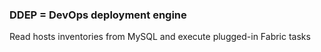 ### DDEP = DevOps deployment engine

Read hosts inventories from MySQL and execute plugged-in Fabric tasks
